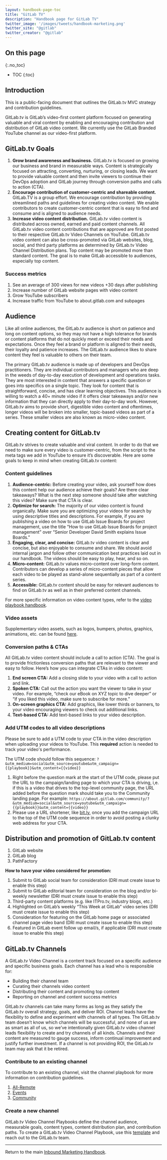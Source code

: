 ```yaml
---
layout: handbook-page-toc
title: "GitLab TV"
description: "Handbook page for GitLab TV"
twitter_image: '/images/tweets/handbook-marketing.png'
twitter_site: "@gitlab"
twitter_creator: "@gitlab"
---
```

## On this page
{:.no_toc}

- TOC
{:toc}
## Introduction

This is a public-facing document that outlines the GitLab.tv MVC strategy and contribution guidelines.

GitLab.tv is GitLab’s video-first content platform focused on generating valuable and viral content by enabling and encouraging contribution and distribution of GitLab video content. We currently use the GitLab Branded YouTube channel as our video-first platform.

## GitLab.tv Goals

1. **Grow brand awareness and business.**
GitLab.tv is focused on growing our business and brand in measurable ways. Content is strategically focused on attracting, converting, nurturing, or closing leads. We want to provide valuable content and then invite viewers to continue their DevOps adoption and GitLab journey through conversion paths and calls to action (CTA).
1. **Encourage contribution of customer-centric and shareable content.**
GitLab.TV is a group effort. We encourage contribution by providing streamlined paths and guidelines for creating video content. We enable contributors to create customer-centric content that is easy to find and consume and is aligned to audience needs.
1. **Increase video content distribution.**
GitLab.tv video content is distributed across owned, earned and paid content channels. All GitLab.tv video content contributions that are approved are first posted to their respective GitLab.tv Video Channels on YouTube. GitLab.tv video content can also be cross-promoted via GitLab websites, blog, social, and third party platforms as determined by GitLab.tv Video Channel Distribution plans. Top content may be promoted more than standard content. The goal is to make GitLab accessible to audiences, especially top content.

### Success metrics

1. See an average of 300 views for new videos +30 days after publishing
1. Increase number of GitLab website pages with video content
1. Grow YouTube subscribers
1. Increase traffic from YouTube to about.gitlab.com and subpages

## Audience

Like all online audiences, the GitLab.tv audience is short on patience and long on content options, so they may not have a high tolerance for brands or content platforms that do not quickly meet or exceed their needs and expectations. Once they feel a brand or platform is aligned to their needs, their loyalty and patience increases. The GitLab.tv audience likes to share content they feel is valuable to others on their team.

The primary GitLab.tv audience is made up of developers and DevOps practitioners. They are individual contributors and managers who are deep in the weeds of day-to-day execution of development and operations tasks. They are most interested in content that answers a specific question or goes into specifics on a single topic. They look for content that is straightforward, concise, and has clear learning objectives. This audience is willing to watch a 40+ minute video if it offers clear takeaways and/or new information that they can directly apply to their day-to-day work. However, GitLab.tv aims to provide short, digestible video content and oftentimes, longer videos will be broken into smaller, topic-based videos as part of a series. These smaller videos are also known as micro-video content.

## Creating content for GitLab.tv
GitLab.tv strives to create valuable and viral content. In order to do that we need to make sure every video is customer-centric, from the script to the meta tags we add in YouTube to ensure it’s discoverable. Here are some goals to keep in mind when creating GitLab.tv content:
### Content guidelines
1. **Audience-centric:** Before creating your video, ask yourself how does this content help our audience achieve their goals? Are there clear takeaways? What is the next step someone should take after watching this video? Make sure that CTA is clear. 
1. **Optimize for search:** The majority of our video content is found organically. Make sure you are optimizing your videos for search by using descriptive titles and descriptions. For example, if you are publishing a video on how to use GitLab Issue Boards for project management, use the title “How to use GitLab Issue Boards for project management” over “Senior Developer David Smith explains Issue Boards.”
1. **Engaging, clear, and concise:** GitLab.tv video content is clear and concise, but also enjoyable to consume and share. We should avoid internal jargon and follow other communication best practices laid out in our handbook. The videos should be easy to play, hear, and so on. 
1. **Micro-content:** GitLab.tv values micro-content over long-form content. Contributors can develop a series of micro-content pieces that allow each video to be played as stand-alone sequentially as part of a content series.
1. **Accessible:** GitLab.tv content should be easy for relevant audiences to find on GitLab.tv as well as in their preferred content channels.

For more specific information on video content types, refer to the [video playbook handbook](/handbook/communication/video-playbook/).

### Video assets

Supplementary video assets, such as logos, bumpers, photos, graphics, animations, etc. can be found [here](https://drive.google.com/drive/folders/0B6i7Xg1yiB8tZWhKbzlsOFpfVDg?usp=sharing).

### Conversion paths & CTAs

All GitLab.tv video content should include a call to action (CTA). The goal is to provide frictionless conversion paths that are relevant to the viewer and easy to follow. Here’s how you can integrate CTAs in video content:

1. **End screen CTA:** Add a closing slide to your video with a call to action and link.
1. **Spoken CTA:** Call out the action you want the viewer to take in your video. For example, “check our eBook on XYZ topic to dive deeper” or “if you liked this video, make sure to subscribe for more.”
1. **On-screen graphics CTA:** Add graphics, like lower thirds or banners, to your video encouraging viewers to check out additional links.
1. **Text-based CTA:** Add text-based links to your video description.

### Add UTM codes to all video descriptions

Please be sure to add a UTM code to your CTA in the video description when uploading your videos to YouTube. This **required** action is needed to track your video's performance. 

The UTM code should follow this sequence: `?&utm_medium=social&utm_source=youtube&utm_campaign={{playbook}}&utm_content={{video}}`
1. Right before the question mark at the start of the UTM code, please put the URL to the campaign/landing page to which your CTA is driving, i,e. if this is a video that drives to the top-level community page, the URL added before the question mark should take you to the Community landing page. For example: `https://about.gitlab.com/community/?&utm_medium=social&utm_source=youtube&utm_campaign={{playbook}}&utm_content={{video}}`
2. Please use a URL shortener, like [bit.ly](https://bitly.com/), once you add the campaign URL to the top of the UTM code sequence in order to avoid posting a clunky web address for your CTA. 

## Distribution and promotion of GitLab.tv content

1. GitLab website
1. GitLab blog
1. PathFactory

**How to have your video considered for promotion:**
1. Submit to GitLab social team for consideration (DRI must create issue to enable this step)
2. Submit to GitLab editorial team for consideration on the blog and/or bi-weekly newsletter (DRI must create issue to enable this step)
3. Third-party content platforms (e.g. like ITPro.tv, industry blogs, etc.)
4. Highlighted on GitLab’s weekly “This Week at GitLab” video series (DRI must create issue to enable this step)
5. Consideration for featuring on the GitLab home page or associated channel page video band (DRI must create issue to enable this step)
6. Featured in GitLab event follow up email/s, if applicable (DRI must create issue to enable this step)

## GitLab.tv Channels

A GitLab.tv Video Channel is a content track focused on a specific audience and specific business goals. Each channel has a lead who is responsible for:

- Building their channel team 
- Curating their channels video content 
- Distributing their content and promoting top content
- Reporting on channel and content success metrics

GitLab.tv channels can take many forms as long as they satisfy the GitLab.tv overall strategy, goals, and deliver ROI. Channel leads have the flexibility to define and experiment with channels of all types. The GitLab.tv team doesn’t know which channels will be successful, and none of us are as smart as all of us, so we’ve intentionally given GitLab.tv video channel leads flexibility to create and try channels of all kinds. Channels and their content are measured to gauge success, inform continual improvement and justify further investment. If a channel is not providing ROI, the GitLab.tv team may ask that it be retired. 

### Contribute to an existing channel

To contribute to an existing channel, visit the channel playbook for more information on contribution guidelines. 

1. [All-Remote](/handbook/marketing/brand-and-product-marketing/content/digital-production/gitlab-tv/all-remote-channel-playbook/)
1. [Events](/handbook/marketing/brand-and-product-marketing/content/digital-production/events-channel-playbook/)
1. [Community](/handbook/marketing/brand-and-product-marketing/content/digital-production/gitlab-tv/community-video-playbook/)

### Create a new channel

GitLab.tv Video Channel Playbooks define the channel audience, measurable goals, content types, content distribution plan, and contribution paths. To create a GitLab.tv Video Channel Playbook, use this [template](https://docs.google.com/document/d/1YEMzrvmo9g2ukDTsOlmMatzELu0FhmkaBil_DRVGv6Q/edit?usp=sharing) and reach out to the GitLab.tv team. 

----

Return to the main [Inbound Marketing Handbook](/handbook/marketing/inbound-marketing/).

